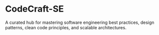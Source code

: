 # CodeCraft-SE
A curated hub for mastering software engineering best practices, design patterns, clean code principles, and scalable architectures.
